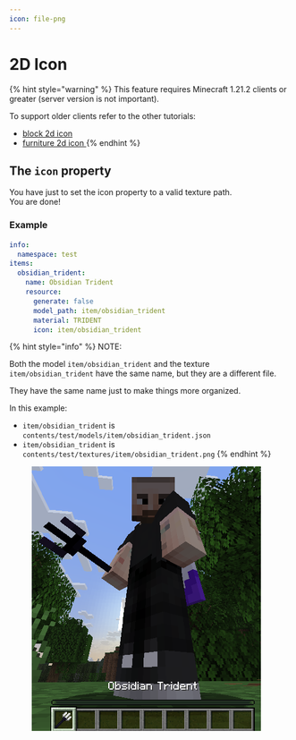 ```yaml
---
icon: file-png
---
```


# 2D Icon

{% hint style="warning" %}
This feature requires Minecraft 1.21.2 clients or greater (server version is not important).

To support older clients refer to the other tutorials:

* [block 2d icon](../advanced-block-properties/block-2d-icon.md)
* [furniture 2d icon ](../furniture/furniture-2d-icon.md)
{% endhint %}

## The `icon` property

You have just to set the icon property to a valid texture path.\
You are done!

### Example

```yaml
info:
  namespace: test
items:
  obsidian_trident:
    name: Obsidian Trident
    resource:
      generate: false
      model_path: item/obsidian_trident
      material: TRIDENT
      icon: item/obsidian_trident
```

{% hint style="info" %}
NOTE:&#x20;

Both the model `item/obsidian_trident` and the texture `item/obsidian_trident` have the same name, but they are a different file.

They have the same name just to make things more organized.

In this example:

* `item/obsidian_trident` is `contents/test/models/item/obsidian_trident.json`
* `item/obsidian_trident` is `contents/test/textures/item/obsidian_trident.png`
{% endhint %}

<figure><img src="../../../.gitbook/assets/image (261).png" alt=""><figcaption></figcaption></figure>
